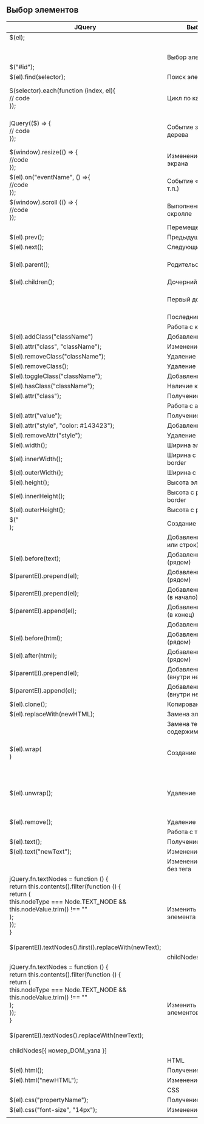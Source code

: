 
## Выбор элементов

| JQuery                                                                                                                                                                                                                                                                                                                             | Выбор элементов                         | vanillajs                                                                                                                                                    |
| ---------------------------------------------------------------------------------------------------------------------------------------------------------------------------------------------------------------------------------------------------------------------------------------------------------------------------------- | --------------------------------------- | ------------------------------------------------------------------------------------------------------------------------------------------------------------ |
| $(el);                                                                                                                                                                                                                                                                                                                             |                                         | document.querySelector(el);                                                                                                                                  |
|                                                                                                                                                                                                                                                                                                                                    |                                         | document.querySelectorAll(el);                                                                                                                               |
|                                                                                                                                                                                                                                                                                                                                    | Выбор элемента по Id                    |                                                                                                                                                              |
| $("#id");                                                                                                                                                                                                                                                                                                                          |                                         | document.getElementById("id");                                                                                                                               |
| $(el).find(selector);                                                                                                                                                                                                                                                                                                              | Поиск элемента                          | el.querySelectorAll(selector);                                                                                                                               |
| S(selector).each(function (index, el){ <br>  // code <br>});                                                                                                                                                                                                                                                                       | Цикл по каждому элементу                | let elements = document.querySelectorAll(el); elements.forEach(function (el, index){ <br>  // code<br>});                                                    |
| jQuery(($) => { <br>  // code <br>});                                                                                                                                                                                                                                                                                              | Событие загрузки DOM-дерева             | document.addEventListener("DOMContentLoaded", {<br>  //code<br>});                                                                                           |
| $(window).resize(() => {<br>  //code<br>});                                                                                                                                                                                                                                                                                        | Изменение ширины/высоты экрана          | window.addEventListener("resize", () => {<br>  //code<br>});                                                                                                 |
| $(el).on("eventName", () =>{<br>  //code<br>});                                                                                                                                                                                                                                                                                    | Событие «on» (click, hover и т.п.)      | el.addEventLister("eventName", () => {<br>  //code<br>});                                                                                                    |
| $(window).scroll (() => {<br>  //code<br>});                                                                                                                                                                                                                                                                                       | Выполнение функции при скролле          | el.addEventListener("sroll", () => {<br>  //code<br>});                                                                                                      |
|                                                                                                                                                                                                                                                                                                                                    | Перемещение по DOM                      |                                                                                                                                                              |
| $(el).prev();                                                                                                                                                                                                                                                                                                                      | Предыдущий элемент                      | el.previousElement.Sibling;                                                                                                                                  |
| $(el).next();                                                                                                                                                                                                                                                                                                                      | Следующий элемент                       | el.nextElementSibling;                                                                                                                                       |
| $(el).parent();                                                                                                                                                                                                                                                                                                                    | Родительский элемент                    | el.parentElement;<br>  // or<br>el.parentNode                                                                                                                |
| $(el).children();                                                                                                                                                                                                                                                                                                                  | Дочерний элемент                        | el.children;                                                                                                                                                 |
|                                                                                                                                                                                                                                                                                                                                    | Первый дочерний элемент                 | el.firstElementChild;<br>  // or<br>el.children[0];                                                                                                          |
|                                                                                                                                                                                                                                                                                                                                    | Последний дочерний элемент              | el.lastElementChild;                                                                                                                                         |
|                                                                                                                                                                                                                                                                                                                                    | Работа с классами                       |                                                                                                                                                              |
| $(el).addClass("className")                                                                                                                                                                                                                                                                                                        | Добавление класса                       | el.classList.add("className");                                                                                                                               |
| $(el).attr("class", "className");                                                                                                                                                                                                                                                                                                  | Изменение (замена) класса               | el.classList.replace("className");                                                                                                                           |
| $(el).removeClass("className");                                                                                                                                                                                                                                                                                                    | Удаление класса                         | el.classList.remove("className");                                                                                                                            |
| $(el).removeClass();                                                                                                                                                                                                                                                                                                               | Удаление всех классов                   | el.removeAttribute("class");                                                                                                                                 |
| $(el).toggleClass("className");                                                                                                                                                                                                                                                                                                    | Добавление-удаление класса              | el.classList.toggle("className");                                                                                                                            |
| $(el).hasClass("className");                                                                                                                                                                                                                                                                                                       | Наличие класса                          | el.classList.contains("className");                                                                                                                          |
| $(el).attr("class");                                                                                                                                                                                                                                                                                                               | Получение класса                        | el.getAttribute("class");                                                                                                                                    |
|                                                                                                                                                                                                                                                                                                                                    | Работа с атрибутами                     |                                                                                                                                                              |
| $(el).attr("value");                                                                                                                                                                                                                                                                                                               | Получение атрибута                      | el.getAttribute("value");                                                                                                                                    |
| $(el).attr("style", "color: #143423");                                                                                                                                                                                                                                                                                             | Добавление атрибута                     | el.setAttribute("style", "color: #042321");                                                                                                                  |
| $(el).removeAttr("style");                                                                                                                                                                                                                                                                                                         | Удаление атрибута                       | el.removeAttribute("style");                                                                                                                                 |
| $(el).width();                                                                                                                                                                                                                                                                                                                     | Ширина элемента                         | el.scrollWidth;                                                                                                                                              |
| $(el).innerWidth();                                                                                                                                                                                                                                                                                                                | Ширина с padding, но без border         | el.clientWidth;                                                                                                                                              |
| $(el).outerWidth();                                                                                                                                                                                                                                                                                                                | Ширина с padding + border               | el.offsetWidth;                                                                                                                                              |
| $(el).height();                                                                                                                                                                                                                                                                                                                    | Высота элемента                         | el.scrollHeight;                                                                                                                                             |
| $(el).innerHeight();                                                                                                                                                                                                                                                                                                               | Высота с padding, но без border         | el.clientHeight;                                                                                                                                             |
| $(el).outerHeight();                                                                                                                                                                                                                                                                                                               | Высота с padding + border               | el.offsetHeight;                                                                                                                                             |
| $("<div/>);                                                                                                                                                                                                                                                                                                                        | Создание элементов                      | document.createElement("tag");                                                                                                                               |
|                                                                                                                                                                                                                                                                                                                                    | Добавление элементов (узлов или строк)  |                                                                                                                                                              |
| $(el).before(text);                                                                                                                                                                                                                                                                                                                | Добавление до элемента (рядом)          | el.before(node or string);                                                                                                                                   |
| $(parentEl).prepend(el);                                                                                                                                                                                                                                                                                                           | Добавление после элемента (рядом)       | el.prepend(node or string);                                                                                                                                  |
| $(parentEl).prepend(el);                                                                                                                                                                                                                                                                                                           | Добавление внутри элемента (в начало)   | el.prepend(node or string);                                                                                                                                  |
| $(parentEl).append(el);                                                                                                                                                                                                                                                                                                            | Добавление внутри элемента (в конец)    | el.append(node or string);                                                                                                                                   |
|                                                                                                                                                                                                                                                                                                                                    | Добавление элементов (HTML)             |                                                                                                                                                              |
| $(el).before(html);                                                                                                                                                                                                                                                                                                                | Добавление до элемента (рядом)          | el.insertAdjacentHTML("beforebegin", html);                                                                                                                  |
| $(el).after(html);                                                                                                                                                                                                                                                                                                                 | Добавление после элемента (рядом)       | el.insertAdjacentHTML("afterend", html);                                                                                                                     |
| $(parentEl).prepend(el);                                                                                                                                                                                                                                                                                                           | Добавление до элемента (внутри него)    | el.insertAdjacentHTML("afterbegin", html);                                                                                                                   |
| $(parentEl).append(el);                                                                                                                                                                                                                                                                                                            | Добавление после элемента (внутри него) | el.insertAdjacentHTML("beforeend", html);                                                                                                                    |
| $(el).clone();                                                                                                                                                                                                                                                                                                                     | Копирование (клонирование)              | el.cloneNode(true);                                                                                                                                          |
| $(el).replaceWith(newHTML);                                                                                                                                                                                                                                                                                                        | Замена элементов                        | el.outerHTML = "newHTML";                                                                                                                                    |
|                                                                                                                                                                                                                                                                                                                                    | Замена тега с сохранением содержимого   |                                                                                                                                                              |
| $(el).wrap(<div class="elWrapper"></div>)                                                                                                                                                                                                                                                                                          | Создание обёртки                        | const tag = document.querySelector(el).innerHTML;<br>const newTag = "<span>" + tag + "</span>";<br>document.querySelector(el).outerHTML = newTag;            |
| $(el).unwrap();                                                                                                                                                                                                                                                                                                                    | Удаление обёртки                        | let wrapperEl = document.querySelector(el);<br><br>while (wrapperEl.firstChild) {<br>    wrapperEl.before(wrapperEl.firstChild);<br>}<br>wrapperEl.remove(); |
| $(el).remove();                                                                                                                                                                                                                                                                                                                    | Удаление элементов                      | el.remove();                                                                                                                                                 |
|                                                                                                                                                                                                                                                                                                                                    | Работа с текстом                        |                                                                                                                                                              |
| $(el).text();                                                                                                                                                                                                                                                                                                                      | Получение текста                        | el.textContent;                                                                                                                                              |
| $(el).text("newText");                                                                                                                                                                                                                                                                                                             | Изменение текста                        | el.textContent = "newText";                                                                                                                                  |
|                                                                                                                                                                                                                                                                                                                                    | Изменение текста у элемента без тега    |                                                                                                                                                              |
| jQuery.fn.textNodes = function () {<br>    return this.contents().filter(function () {<br>        return (<br>            this.nodeType === Node.TEXT_NODE &&<br>            this.nodeValue.trim() !== ""<br>        );<br>    });<br>}<br><br>$(parentEl).textNodes().first().replaceWith(newText);                               | Изменить текст у 1-го элемента          |                                                                                                                                                              |
|                                                                                                                                                                                                                                                                                                                                    | childNodes[{номер_DOM_узла}]            | parentEl.childNodes[3].textContent = "nextText";                                                                                                             |
| jQuery.fn.textNodes = function () {<br>    return this.contents().filter(function () {<br>        return (<br>            this.nodeType === Node.TEXT_NODE &&<br>            this.nodeValue.trim() !== ""<br>        );<br>    });<br>}<br><br>$(parentEl).textNodes().replaceWith(newText);<br><br>childNodes[{ номер_DOM_узла }] | Изменить текст у всех таких элементов   |                                                                                                                                                              |
|                                                                                                                                                                                                                                                                                                                                    | HTML                                    |                                                                                                                                                              |
| $(el).html();                                                                                                                                                                                                                                                                                                                      | Получение HTML                          | el.innerHTML;                                                                                                                                                |
| $(el).html("newHTML");                                                                                                                                                                                                                                                                                                             | Изменение HTML                          | el.innerHTML = "newHTML";                                                                                                                                    |
|                                                                                                                                                                                                                                                                                                                                    | CSS                                     |                                                                                                                                                              |
| $(el).css("propertyName");                                                                                                                                                                                                                                                                                                         | Получение CSS                           | el.getComputedStyle(el)["propertyName"];                                                                                                                     |
| $(el).css("font-size", "14px");                                                                                                                                                                                                                                                                                                    | Изменение CSS                           | el.style.fontSize = "14px";                                                                                                                                  |
|                                                                                                                                                                                                                                                                                                                                    |                                         |                                                                                                                                                              |
	